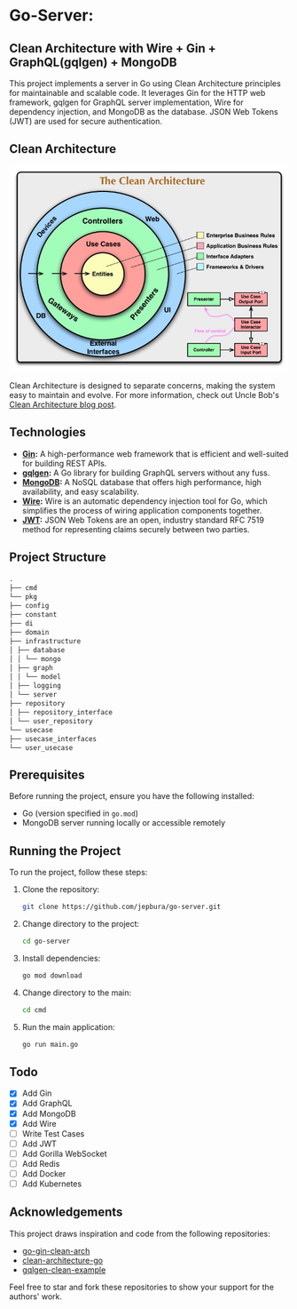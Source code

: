 # Go-Server:

## Clean Architecture with Wire + Gin + GraphQL(gqlgen) + MongoDB

This project implements a server in Go using Clean Architecture principles for maintainable and scalable code. It leverages Gin for the HTTP web framework, gqlgen for GraphQL server implementation, Wire for dependency injection, and MongoDB as the database. JSON Web Tokens (JWT) are used for secure authentication.

## Clean Architecture

![Clean Architecture](./assets/clean.jpg)

Clean Architecture is designed to separate concerns, making the system easy to maintain and evolve. For more information, check out Uncle Bob's [Clean Architecture blog post](https://blog.cleancoder.com/uncle-bob/2012/08/13/the-clean-architecture.html).

## Technologies

- **[Gin](https://github.com/gin-gonic/gin):** A high-performance web framework that is efficient and well-suited for building REST APIs.
- **[gqlgen](https://github.com/99designs/gqlgen):** A Go library for building GraphQL servers without any fuss.
- **[MongoDB](https://github.com/mongodb/mongo-go-driver):** A NoSQL database that offers high performance, high availability, and easy scalability.
- **[Wire](https://github.com/google/wire):** Wire is an automatic dependency injection tool for Go, which simplifies the process of wiring application components together.
- **[JWT](https://github.com/golang-jwt/jwt):** JSON Web Tokens are an open, industry standard RFC 7519 method for representing claims securely between two parties.

## Project Structure

```
.
├── cmd
└── pkg
├── config
├── constant
├── di
├── domain
├── infrastructure
│ ├── database
│ │ └── mongo
│ ├── graph
│ │ └── model
│ ├── logging
│ └── server
├── repository
│ ├── repository_interface
│ └── user_repository
└── usecase
├── usecase_interfaces
└── user_usecase

```

## Prerequisites

Before running the project, ensure you have the following installed:

- Go (version specified in `go.mod`)
- MongoDB server running locally or accessible remotely

## Running the Project

To run the project, follow these steps:

1. Clone the repository:

   ```bash
   git clone https://github.com/jepbura/go-server.git
   ```

2. Change directory to the project:

   ```bash
   cd go-server
   ```

3. Install dependencies:

   ```bash
   go mod download
   ```

4. Change directory to the main:

   ```bash
   cd cmd
   ```

5. Run the main application:

   ```bash
   go run main.go
   ```

## Todo

- [x] Add Gin
- [x] Add GraphQL
- [x] Add MongoDB
- [x] Add Wire
- [ ] Write Test Cases
- [ ] Add JWT
- [ ] Add Gorilla WebSocket
- [ ] Add Redis
- [ ] Add Docker
- [ ] Add Kubernetes

## Acknowledgements

This project draws inspiration and code from the following repositories:

- [go-gin-clean-arch](https://github.com/thnkrn/go-gin-clean-arch)
- [clean-architecture-go](https://github.com/vidu171/clean-architecture-go)
- [gqlgen-clean-example](https://github.com/nutstick/gqlgen-clean-example)

Feel free to star and fork these repositories to show your support for the authors' work.
